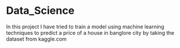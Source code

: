 # Data_Science
In this project I have tried to train a model using machine learning techniques to predict a price of a house in banglore city by taking the dataset from kaggle.com
